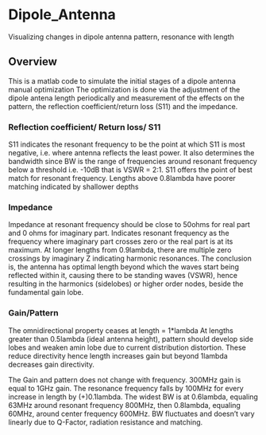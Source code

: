 # Dipole_Antenna
Visualizing changes in dipole antenna pattern, resonance with length
## Overview
This is a matlab code to simulate the initial stages of a dipole antenna manual optimization
The optimization is done via the adjustment of the dipole antena length periodically and measurement of the effects on the pattern, the reflection coefficient/return loss (S11) and the impedance.

### Reflection coefficient/ Return loss/ S11
S11 indicates the resonant frequency to be the point at which S11 is most negative, i.e. where antenna reflects the least power.
It also determines the bandwidth since BW is the range of frequencies around resonant frequency below a threshold i.e. -10dB that is VSWR = 2:1. 
S11 offers the point of best match for resonant frequency.
Lengths above 0.8lambda have poorer matching indicated by shallower depths
### Impedance
Impedance at resonant frequency should be close to 50ohms for real part and 0 ohms for imaginary part.
Indicates resonant frequency as the frequency where imaginary part crosses zero or the real part is at its maximum.
At longer lengths from 0.9lambda, there are multiple zero crossings by imaginary Z indicating harmonic resonances. The conclusion is, the antenna has optimal length beyond which the waves start being reflected within it, causing there to be standing waves (VSWR), hence resulting in the harmonics (sidelobes) or higher order nodes, beside the fundamental gain lobe.
### Gain/Pattern
The omnidirectional property ceases at length = 1*lambda
At lengths greater than 0.5lambda (ideal antenna height), pattern should develop side lobes and weaken amin lobe due to current distribution distortion. These reduce directivity hence length increases gain but beyond 1lambda decreases gain directivity.

The Gain and pattern does not change with frequency. 300MHz gain is equal to 1GHz gain.
The resonance frequency falls by 100MHz for every increase in length by (+)0.1lambda. The widest BW is at 0.6lambda, equaling 63MHz around resonant frequency 800MHz, then 0.8lambda, equaling 60MHz, around center frequency 600MHz. BW fluctuates and doesn’t vary linearly due to Q-Factor, radiation resistance and matching.

